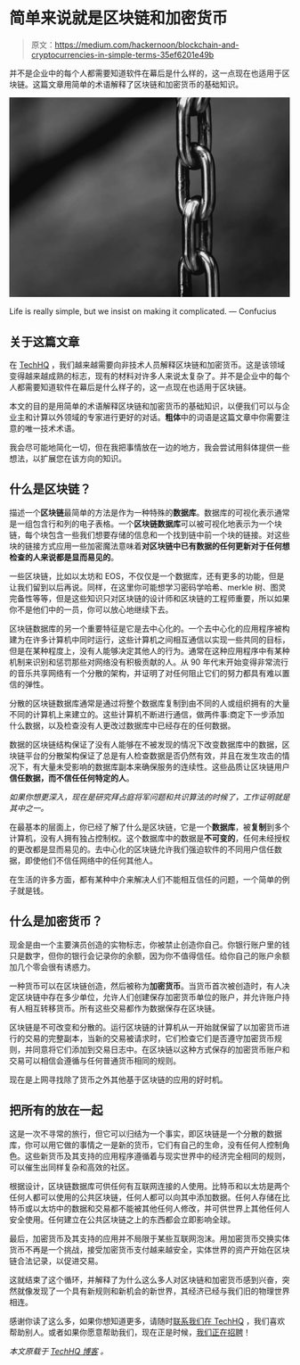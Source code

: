# 简单来说就是区块链和加密货币

> 原文：<https://medium.com/hackernoon/blockchain-and-cryptocurrencies-in-simple-terms-35ef6201e49b>

并不是企业中的每个人都需要知道软件在幕后是什么样的，这一点现在也适用于区块链。这篇文章用简单的术语解释了区块链和加密货币的基础知识。

![](img/160255aacec7d5b9fb5404b8d5ec9801.png)

Life is really simple, but we insist on making it complicated. — Confucius

## 关于这篇文章

在 [TechHQ](http://www.techhq.io) ，我们越来越需要向非技术人员解释区块链和加密货币。这是该领域变得越来越成熟的标志，现有的材料对许多人来说太复杂了。并不是企业中的每个人都需要知道软件在幕后是什么样子的，这一点现在也适用于区块链。

本文的目的是用简单的术语解释区块链和加密货币的基础知识，以便我们可以与企业主和计算以外领域的专家进行更好的对话。**粗体**中的词语是这篇文章中你需要注意的唯一技术术语。

我会尽可能地简化一切，但在我把事情放在一边的地方，我会尝试用斜体提供一些想法，以扩展您在该方向的知识。

## 什么是区块链？

描述一个**区块链**最简单的方法是作为一种特殊的**数据库**。数据库的可视化表示通常是一组包含行和列的电子表格。一个**区块链数据库**可以被可视化地表示为一个块链，每个块包含一些我们想要存储的信息和一个找到链中前一个块的链接。对这些块的链接方式应用一些加密魔法意味着**对区块链中已有数据的任何更新对于任何想检查的人来说都是显而易见的**。

一些区块链，比如以太坊和 EOS，不仅仅是一个数据库，还有更多的功能，但是让我们留到以后再说。同样，在这里你可能想学习密码学哈希、merkle 树、图灵完备性等等，但是这些知识只对区块链的设计师和区块链的工程师重要，所以如果你不是他们中的一员，你可以放心地继续下去。

区块链数据库的另一个重要特征是它是去中心化的。一个去中心化的应用程序被构建为在许多计算机中同时运行，这些计算机之间相互通信以实现一些共同的目标，但是在某种程度上，没有人能够决定其他人的行为。通常在这种应用程序中有某种机制来识别和惩罚那些对网络没有积极贡献的人。从 90 年代末开始变得非常流行的音乐共享网络有一个分散的架构，并证明了对任何阻止它们的努力都具有难以置信的弹性。

分散的区块链数据库通常是通过将整个数据库复制到由不同的人或组织拥有的大量不同的计算机上来建立的。这些计算机不断进行通信，做两件事:商定下一步添加什么数据，以及检查没有人更改过数据库中已经存在的任何数据。

数据的区块链结构保证了没有人能够在不被发现的情况下改变数据库中的数据，区块链平台的分散架构保证了总是有人检查数据是否仍然有效，并且在发生攻击的情况下，有大量未受影响的数据库副本来确保服务的连续性。这些品质让区块链用户**信任数据，而不信任任何特定的人**。

*如果你想更深入，现在是研究拜占庭将军问题和共识算法的时候了，工作证明就是其中之一。*

在最基本的层面上，你已经了解了什么是区块链，它是一个**数据库**，被**复制**到多个计算机，没有人拥有独占控制权。这个数据库中的数据是**不可变的**，任何未经授权的更改都是显而易见的。去中心化的区块链允许我们强迫软件的不同用户信任数据，即使他们不信任网络中的任何其他人。

在生活的许多方面，都有某种中介来解决人们不能相互信任的问题，一个简单的例子就是钱。

## 什么是加密货币？

现金是由一个主要演员创造的实物标志，你被禁止创造你自己。你银行账户里的钱只是数字，但你的银行会记录你的余额，因为你不值得信任。给你自己的账户余额加几个零会很有诱惑力。

一种货币可以在区块链创造，然后被称为**加密货币**。当货币首次被创造时，有人决定区块链中存在多少单位，允许人们创建保存加密货币单位的账户，并允许账户持有人相互转移货币。所有这些交易都作为数据保存在区块链。

区块链是不可改变和分散的。运行区块链的计算机从一开始就保留了以加密货币进行的交易的完整副本，当新的交易被请求时，它们检查它们是否遵守加密货币规则，并同意将它们添加到交易日志中。在区块链以这种方式保存的加密货币账户和交易可以相信会遵循与任何普通货币相同的规则。

现在是上网寻找除了货币之外其他基于区块链的应用的好时机。

## 把所有的放在一起

这是一次不寻常的旅行，但它可以归结为一个事实，即区块链是一个分散的数据库，你可以用它做的事情之一是新的货币，它们有自己的生命，没有任何人控制角色。这些新货币及其支持的应用程序遵循着与现实世界中的经济完全相同的规则，可以催生出同样复杂和高效的社区。

根据设计，区块链数据库可供任何有互联网连接的人使用。比特币和以太坊是两个任何人都可以使用的公共区块链，任何人都可以向其中添加数据。任何人存储在比特币或以太坊中的数据和交易都不能被其他任何人修改，并可供世界上其他任何人安全使用。任何建立在公共区块链之上的东西都会立即影响全球。

最后，加密货币及其支持的应用并不局限于某些互联网泡沫。用加密货币交换实体货币不再是一个挑战，接受加密货币支付越来越安全，实体世界的资产开始在区块链合法记录，以促进交易。

这就结束了这个循环，并解释了为什么这么多人对区块链和加密货币感到兴奋，突然就像发现了一个具有新规则和新机会的新世界，其经济已经与我们旧的物理世界相连。

感谢你读了这么多，如果你想知道更多，请随时[联系我们在 TechHQ](https://www.techhq.io/#GetinTouch) ，我们喜欢帮助别人。或者如果你愿意帮助我们，现在正是时候，[我们正在招聘](https://www.techhq.io/#GetinTouch)！

*本文原载于* [*TechHQ 博客*](https://www.techhq.io/6811/blockchain-and-cryptocurrencies-for-non-technical-people) *。*